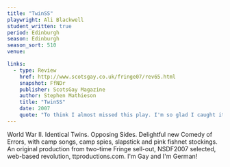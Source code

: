 ```yaml
---
title: "TwinSS"
playwright: Ali Blackwell
student_written: true
period: Edinburgh
season: Edinburgh
season_sort: 510
venue: 

links:
  - type: Review
    href: http://www.scotsgay.co.uk/fringe07/rev65.html
    snapshot: FfNDr
    publisher: ScotsGay Magazine
    author: Stephen Mathieson
    title: "TwinSS"
    date: 2007
    quote: "To think I almost missed this play. I'm so glad I caught it. I liked every minute of it. "
---
```


World War II. Identical Twins. Opposing Sides. Delightful new Comedy of Errors, with camp songs, camp spies, slapstick and pink fishnet stockings. An original production from two-time Fringe sell-out, NSDF2007 selected, web-based revolution, ttproductions.com. I'm Gay and I'm German!
